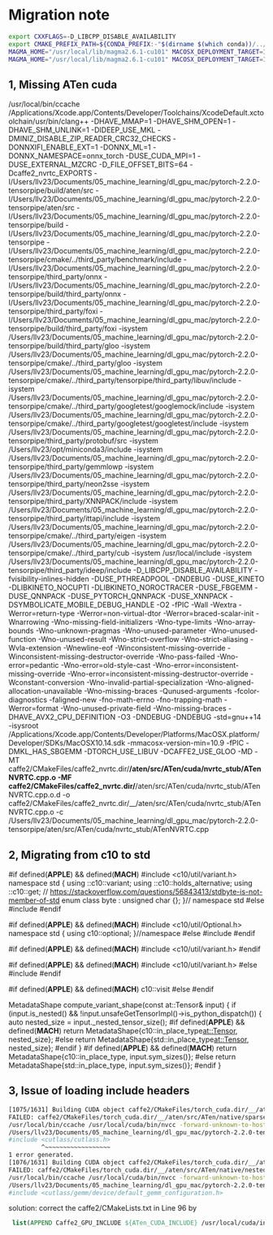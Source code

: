 # Migration note

```bash
export CXXFLAGS=-D_LIBCPP_DISABLE_AVAILABILITY
export CMAKE_PREFIX_PATH=${CONDA_PREFIX:-"$(dirname $(which conda))/../"}
MAGMA_HOME="/usr/local/lib/magma2.6.1-cu101" MACOSX_DEPLOYMENT_TARGET=10.9 CC=clang CXX=clang++ USE_LIBUV=1 USE_DISTRIBUTED=ON USE_MPI=ON USE_TENSORPIPE=ON USE_GLOO=ON USE_CUDA_MPI=ON python setup.py clean # prepare
MAGMA_HOME="/usr/local/lib/magma2.6.1-cu101" MACOSX_DEPLOYMENT_TARGET=10.9 CC=clang CXX=clang++ USE_LIBUV=1 USE_DISTRIBUTED=ON USE_MPI=ON USE_TENSORPIPE=ON USE_GLOO=ON USE_CUDA_MPI=ON python setup.py bdist_wheel
```

## 1, Missing ATen cuda

/usr/local/bin/ccache /Applications/Xcode.app/Contents/Developer/Toolchains/XcodeDefault.xctoolchain/usr/bin/clang++ -DHAVE_MMAP=1 -DHAVE_SHM_OPEN=1 -DHAVE_SHM_UNLINK=1 -DIDEEP_USE_MKL -DMINIZ_DISABLE_ZIP_READER_CRC32_CHECKS -DONNXIFI_ENABLE_EXT=1 -DONNX_ML=1 -DONNX_NAMESPACE=onnx_torch -DUSE_CUDA_MPI=1 -DUSE_EXTERNAL_MZCRC -D_FILE_OFFSET_BITS=64 -Dcaffe2_nvrtc_EXPORTS -I/Users/llv23/Documents/05_machine_learning/dl_gpu_mac/pytorch-2.2.0-tensorpipe/build/aten/src -I/Users/llv23/Documents/05_machine_learning/dl_gpu_mac/pytorch-2.2.0-tensorpipe/aten/src -I/Users/llv23/Documents/05_machine_learning/dl_gpu_mac/pytorch-2.2.0-tensorpipe/build -I/Users/llv23/Documents/05_machine_learning/dl_gpu_mac/pytorch-2.2.0-tensorpipe -I/Users/llv23/Documents/05_machine_learning/dl_gpu_mac/pytorch-2.2.0-tensorpipe/cmake/../third_party/benchmark/include -I/Users/llv23/Documents/05_machine_learning/dl_gpu_mac/pytorch-2.2.0-tensorpipe/third_party/onnx -I/Users/llv23/Documents/05_machine_learning/dl_gpu_mac/pytorch-2.2.0-tensorpipe/build/third_party/onnx -I/Users/llv23/Documents/05_machine_learning/dl_gpu_mac/pytorch-2.2.0-tensorpipe/third_party/foxi -I/Users/llv23/Documents/05_machine_learning/dl_gpu_mac/pytorch-2.2.0-tensorpipe/build/third_party/foxi -isystem /Users/llv23/Documents/05_machine_learning/dl_gpu_mac/pytorch-2.2.0-tensorpipe/build/third_party/gloo -isystem /Users/llv23/Documents/05_machine_learning/dl_gpu_mac/pytorch-2.2.0-tensorpipe/cmake/../third_party/gloo -isystem /Users/llv23/Documents/05_machine_learning/dl_gpu_mac/pytorch-2.2.0-tensorpipe/cmake/../third_party/tensorpipe/third_party/libuv/include -isystem /Users/llv23/Documents/05_machine_learning/dl_gpu_mac/pytorch-2.2.0-tensorpipe/cmake/../third_party/googletest/googlemock/include -isystem /Users/llv23/Documents/05_machine_learning/dl_gpu_mac/pytorch-2.2.0-tensorpipe/cmake/../third_party/googletest/googletest/include -isystem /Users/llv23/Documents/05_machine_learning/dl_gpu_mac/pytorch-2.2.0-tensorpipe/third_party/protobuf/src -isystem /Users/llv23/opt/miniconda3/include -isystem /Users/llv23/Documents/05_machine_learning/dl_gpu_mac/pytorch-2.2.0-tensorpipe/third_party/gemmlowp -isystem /Users/llv23/Documents/05_machine_learning/dl_gpu_mac/pytorch-2.2.0-tensorpipe/third_party/neon2sse -isystem /Users/llv23/Documents/05_machine_learning/dl_gpu_mac/pytorch-2.2.0-tensorpipe/third_party/XNNPACK/include -isystem /Users/llv23/Documents/05_machine_learning/dl_gpu_mac/pytorch-2.2.0-tensorpipe/third_party/ittapi/include -isystem /Users/llv23/Documents/05_machine_learning/dl_gpu_mac/pytorch-2.2.0-tensorpipe/cmake/../third_party/eigen -isystem /Users/llv23/Documents/05_machine_learning/dl_gpu_mac/pytorch-2.2.0-tensorpipe/cmake/../third_party/cub -isystem /usr/local/include -isystem /Users/llv23/Documents/05_machine_learning/dl_gpu_mac/pytorch-2.2.0-tensorpipe/third_party/ideep/include -D_LIBCPP_DISABLE_AVAILABILITY -fvisibility-inlines-hidden -DUSE_PTHREADPOOL -DNDEBUG -DUSE_KINETO -DLIBKINETO_NOCUPTI -DLIBKINETO_NOROCTRACER -DUSE_FBGEMM -DUSE_QNNPACK -DUSE_PYTORCH_QNNPACK -DUSE_XNNPACK -DSYMBOLICATE_MOBILE_DEBUG_HANDLE -O2 -fPIC -Wall -Wextra -Werror=return-type -Werror=non-virtual-dtor -Werror=braced-scalar-init -Wnarrowing -Wno-missing-field-initializers -Wno-type-limits -Wno-array-bounds -Wno-unknown-pragmas -Wno-unused-parameter -Wno-unused-function -Wno-unused-result -Wno-strict-overflow -Wno-strict-aliasing -Wvla-extension -Wnewline-eof -Winconsistent-missing-override -Winconsistent-missing-destructor-override -Wno-pass-failed -Wno-error=pedantic -Wno-error=old-style-cast -Wno-error=inconsistent-missing-override -Wno-error=inconsistent-missing-destructor-override -Wconstant-conversion -Wno-invalid-partial-specialization -Wno-aligned-allocation-unavailable -Wno-missing-braces -Qunused-arguments -fcolor-diagnostics -faligned-new -fno-math-errno -fno-trapping-math -Werror=format -Wno-unused-private-field -Wno-missing-braces -DHAVE_AVX2_CPU_DEFINITION -O3 -DNDEBUG -DNDEBUG -std=gnu++14 -isysroot /Applications/Xcode.app/Contents/Developer/Platforms/MacOSX.platform/Developer/SDKs/MacOSX10.14.sdk -mmacosx-version-min=10.9 -fPIC -DMKL_HAS_SBGEMM -DTORCH_USE_LIBUV -DCAFFE2_USE_GLOO -MD -MT caffe2/CMakeFiles/caffe2_nvrtc.dir/__/aten/src/ATen/cuda/nvrtc_stub/ATenNVRTC.cpp.o -MF caffe2/CMakeFiles/caffe2_nvrtc.dir/__/aten/src/ATen/cuda/nvrtc_stub/ATenNVRTC.cpp.o.d -o caffe2/CMakeFiles/caffe2_nvrtc.dir/__/aten/src/ATen/cuda/nvrtc_stub/ATenNVRTC.cpp.o -c /Users/llv23/Documents/05_machine_learning/dl_gpu_mac/pytorch-2.2.0-tensorpipe/aten/src/ATen/cuda/nvrtc_stub/ATenNVRTC.cpp

## 2, Migrating from c10 to std

#if defined(__APPLE__) && defined(__MACH__)
#include <c10/util/variant.h>
namespace std {
  using ::c10::variant;
  using ::c10::holds_alternative;
  using ::c10::get;
  // https://stackoverflow.com/questions/56843413/stdbyte-is-not-member-of-std
  enum class byte : unsigned char {};
}// namespace std
#else
#include <variant>
#endif


#if defined(__APPLE__) && defined(__MACH__)
#include <c10/util/Optional.h>
namespace std {
  using c10::optional;
}//namespace
#else
#include <optional>
#endif

#if defined(__APPLE__) && defined(__MACH__)
#include <c10/util/variant.h>
#endif

#if defined(__APPLE__) && defined(__MACH__)
#include <c10/util/variant.h>
#else
#include <variant>
#endif

#if defined(__APPLE__) && defined(__MACH__)
c10::visit
#else
#endif 

MetadataShape compute_variant_shape(const at::Tensor& input) {
  if (input.is_nested() && !input.unsafeGetTensorImpl()->is_python_dispatch()) {
    auto nested_size = input._nested_tensor_size();
#if defined(__APPLE__) && defined(__MACH__)
    return MetadataShape{c10::in_place_type<at::Tensor>, nested_size};
#else
    return MetadataShape{std::in_place_type<at::Tensor>, nested_size};
#endif
  }
#if defined(__APPLE__) && defined(__MACH__)
  return MetadataShape{c10::in_place_type<SymIntSmallVec>, input.sym_sizes()};
#else
  return MetadataShape{std::in_place_type<SymIntSmallVec>, input.sym_sizes()};
#endif
}

## 3, Issue of loading include headers

```bash
[1075/1631] Building CUDA object caffe2/CMakeFiles/torch_cuda.dir/__/aten/src/ATen/native/sparse/cuda/SparseSemiStructuredLinear.cu.o
FAILED: caffe2/CMakeFiles/torch_cuda.dir/__/aten/src/ATen/native/sparse/cuda/SparseSemiStructuredLinear.cu.o 
/usr/local/bin/ccache /usr/local/cuda/bin/nvcc -forward-unknown-to-host-compiler -ccbin=/Applications/Xcode.app/Contents/Developer/Toolchains/XcodeDefault.xctoolchain/usr/bin/clang -DAT_PER_OPERATOR_HEADERS -DHAVE_MMAP=1 -DHAVE_SHM_OPEN=1 -DHAVE_SHM_UNLINK=1 -DIDEEP_USE_MKL -DMINIZ_DISABLE_ZIP_READER_CRC32_CHECKS -DONNXIFI_ENABLE_EXT=1 -DONNX_ML=1 -DONNX_NAMESPACE=onnx_torch -DTORCH_CUDA_BUILD_MAIN_LIB -DUSE_C10D_GLOO -DUSE_CUDA -DUSE_DISTRIBUTED -DUSE_EXPERIMENTAL_CUDNN_V8_API -DUSE_EXTERNAL_MZCRC -DUSE_RPC -DUSE_TENSORPIPE -D_FILE_OFFSET_BITS=64 -Dtorch_cuda_EXPORTS -I/Users/llv23/Documents/05_machine_learning/dl_gpu_mac/pytorch-2.2.0-tensorpipe/build/aten/src -I/Users/llv23/Documents/05_machine_learning/dl_gpu_mac/pytorch-2.2.0-tensorpipe/aten/src -I/Users/llv23/Documents/05_machine_learning/dl_gpu_mac/pytorch-2.2.0-tensorpipe/build -I/Users/llv23/Documents/05_machine_learning/dl_gpu_mac/pytorch-2.2.0-tensorpipe -I/Users/llv23/Documents/05_machine_learning/dl_gpu_mac/pytorch-2.2.0-tensorpipe/cmake/../third_party/benchmark/include -I/Users/llv23/Documents/05_machine_learning/dl_gpu_mac/pytorch-2.2.0-tensorpipe/third_party/onnx -I/Users/llv23/Documents/05_machine_learning/dl_gpu_mac/pytorch-2.2.0-tensorpipe/build/third_party/onnx -I/Users/llv23/Documents/05_machine_learning/dl_gpu_mac/pytorch-2.2.0-tensorpipe/third_party/foxi -I/Users/llv23/Documents/05_machine_learning/dl_gpu_mac/pytorch-2.2.0-tensorpipe/build/third_party/foxi -I/Users/llv23/Documents/05_machine_learning/dl_gpu_mac/pytorch-2.2.0-tensorpipe/c10/cuda/../.. -I/Users/llv23/Documents/05_machine_learning/dl_gpu_mac/pytorch-2.2.0-tensorpipe/c10/.. -I/Users/llv23/Documents/05_machine_learning/dl_gpu_mac/pytorch-2.2.0-tensorpipe/third_party/tensorpipe -I/Users/llv23/Documents/05_machine_learning/dl_gpu_mac/pytorch-2.2.0-tensorpipe/cmake/../third_party/cutlass/include  -I/Users/llv23/Documents/05_machine_learning/dl_gpu_mac/pytorch-2.2.0-tensorpipe/build/third_party/tensorpipe -I/Users/llv23/Documents/05_machine_learning/dl_gpu_mac/pytorch-2.2.0-tensorpipe/third_party/tensorpipe/third_party/libnop/include -I/Users/llv23/Documents/05_machine_learning/dl_gpu_mac/pytorch-2.2.0-tensorpipe/torch/csrc/api -I/Users/llv23/Documents/05_machine_learning/dl_gpu_mac/pytorch-2.2.0-tensorpipe/torch/csrc/api/include -isystem /Users/llv23/Documents/05_machine_learning/dl_gpu_mac/pytorch-2.2.0-tensorpipe/build/third_party/gloo -isystem /Users/llv23/Documents/05_machine_learning/dl_gpu_mac/pytorch-2.2.0-tensorpipe/cmake/../third_party/gloo -isystem /Users/llv23/Documents/05_machine_learning/dl_gpu_mac/pytorch-2.2.0-tensorpipe/cmake/../third_party/tensorpipe/third_party/libuv/include -isystem /Users/llv23/Documents/05_machine_learning/dl_gpu_mac/pytorch-2.2.0-tensorpipe/cmake/../third_party/googletest/googlemock/include -isystem /Users/llv23/Documents/05_machine_learning/dl_gpu_mac/pytorch-2.2.0-tensorpipe/cmake/../third_party/googletest/googletest/include -isystem /Users/llv23/Documents/05_machine_learning/dl_gpu_mac/pytorch-2.2.0-tensorpipe/third_party/protobuf/src -isystem /Users/llv23/opt/miniconda3/include -isystem /Users/llv23/Documents/05_machine_learning/dl_gpu_mac/pytorch-2.2.0-tensorpipe/third_party/gemmlowp -isystem /Users/llv23/Documents/05_machine_learning/dl_gpu_mac/pytorch-2.2.0-tensorpipe/third_party/neon2sse -isystem /Users/llv23/Documents/05_machine_learning/dl_gpu_mac/pytorch-2.2.0-tensorpipe/third_party/XNNPACK/include -isystem /Users/llv23/Documents/05_machine_learning/dl_gpu_mac/pytorch-2.2.0-tensorpipe/third_party/ittapi/include -isystem /Users/llv23/Documents/05_machine_learning/dl_gpu_mac/pytorch-2.2.0-tensorpipe/cmake/../third_party/eigen -isystem /usr/local/cuda/include -isystem /Users/llv23/Documents/05_machine_learning/dl_gpu_mac/pytorch-2.2.0-tensorpipe/cmake/../third_party/cub -isystem /usr/local/include -isystem /Users/llv23/Documents/05_machine_learning/dl_gpu_mac/pytorch-2.2.0-tensorpipe/third_party/ideep/include -isystem /Users/llv23/Documents/05_machine_learning/dl_gpu_mac/pytorch-2.2.0-tensorpipe/cmake/../third_party/cudnn_frontend/include -isystem /usr/local/lib/magma2.6.1-cu101/include -isystem /Users/llv23/Documents/05_machine_learning/dl_gpu_mac/pytorch-2.2.0-tensorpipe/cmake/../third_party/cutlass/include -Xfatbin -compress-all -DONNX_NAMESPACE=onnx_torch -gencode arch=compute_61,code=sm_61 -Xcudafe --diag_suppress=cc_clobber_ignored,--diag_suppress=field_without_dll_interface,--diag_suppress=base_class_has_different_dll_interface,--diag_suppress=dll_interface_conflict_none_assumed,--diag_suppress=dll_interface_conflict_dllexport_assumed,--diag_suppress=bad_friend_decl --expt-relaxed-constexpr --expt-extended-lambda  -Wno-deprecated-gpu-targets --expt-extended-lambda -DCUDA_HAS_FP16=1 -D__CUDA_NO_HALF_OPERATORS__ -D__CUDA_NO_HALF_CONVERSIONS__ -D__CUDA_NO_HALF2_OPERATORS__ -D__CUDA_NO_BFLOAT16_CONVERSIONS__ -g -std=c++14 -Xcompiler=-fPIC -DMKL_HAS_SBGEMM -DTORCH_USE_LIBUV -DCAFFE2_USE_GLOO -Xcompiler=-Wall,-Wextra,-Wdeprecated,-Wno-unused-parameter,-Wno-unused-function,-Wno-missing-field-initializers,-Wno-unknown-pragmas,-Wno-type-limits,-Wno-array-bounds,-Wno-unknown-pragmas,-Wno-strict-overflow,-Wno-strict-aliasing -MD -MT caffe2/CMakeFiles/torch_cuda.dir/__/aten/src/ATen/native/sparse/cuda/SparseSemiStructuredLinear.cu.o -MF caffe2/CMakeFiles/torch_cuda.dir/__/aten/src/ATen/native/sparse/cuda/SparseSemiStructuredLinear.cu.o.d -x cu -c /Users/llv23/Documents/05_machine_learning/dl_gpu_mac/pytorch-2.2.0-tensorpipe/aten/src/ATen/native/sparse/cuda/SparseSemiStructuredLinear.cu -o caffe2/CMakeFiles/torch_cuda.dir/__/aten/src/ATen/native/sparse/cuda/SparseSemiStructuredLinear.cu.o
/Users/llv23/Documents/05_machine_learning/dl_gpu_mac/pytorch-2.2.0-tensorpipe/aten/src/ATen/native/sparse/cuda/SparseSemiStructuredLinear.cu:8:10: fatal error: 'cutlass/cutlass.h' file not found
#include <cutlass/cutlass.h>
         ^~~~~~~~~~~~~~~~~~~
1 error generated.
[1076/1631] Building CUDA object caffe2/CMakeFiles/torch_cuda.dir/__/aten/src/ATen/native/nested/cuda/NestedTensorMatmul.cu.o
FAILED: caffe2/CMakeFiles/torch_cuda.dir/__/aten/src/ATen/native/nested/cuda/NestedTensorMatmul.cu.o 
/usr/local/bin/ccache /usr/local/cuda/bin/nvcc -forward-unknown-to-host-compiler -ccbin=/Applications/Xcode.app/Contents/Developer/Toolchains/XcodeDefault.xctoolchain/usr/bin/clang -DAT_PER_OPERATOR_HEADERS -DHAVE_MMAP=1 -DHAVE_SHM_OPEN=1 -DHAVE_SHM_UNLINK=1 -DIDEEP_USE_MKL -DMINIZ_DISABLE_ZIP_READER_CRC32_CHECKS -DONNXIFI_ENABLE_EXT=1 -DONNX_ML=1 -DONNX_NAMESPACE=onnx_torch -DTORCH_CUDA_BUILD_MAIN_LIB -DUSE_C10D_GLOO -DUSE_CUDA -DUSE_DISTRIBUTED -DUSE_EXPERIMENTAL_CUDNN_V8_API -DUSE_EXTERNAL_MZCRC -DUSE_RPC -DUSE_TENSORPIPE -D_FILE_OFFSET_BITS=64 -Dtorch_cuda_EXPORTS -I/Users/llv23/Documents/05_machine_learning/dl_gpu_mac/pytorch-2.2.0-tensorpipe/build/aten/src -I/Users/llv23/Documents/05_machine_learning/dl_gpu_mac/pytorch-2.2.0-tensorpipe/aten/src -I/Users/llv23/Documents/05_machine_learning/dl_gpu_mac/pytorch-2.2.0-tensorpipe/build -I/Users/llv23/Documents/05_machine_learning/dl_gpu_mac/pytorch-2.2.0-tensorpipe -I/Users/llv23/Documents/05_machine_learning/dl_gpu_mac/pytorch-2.2.0-tensorpipe/cmake/../third_party/benchmark/include -I/Users/llv23/Documents/05_machine_learning/dl_gpu_mac/pytorch-2.2.0-tensorpipe/third_party/onnx -I/Users/llv23/Documents/05_machine_learning/dl_gpu_mac/pytorch-2.2.0-tensorpipe/build/third_party/onnx -I/Users/llv23/Documents/05_machine_learning/dl_gpu_mac/pytorch-2.2.0-tensorpipe/third_party/foxi -I/Users/llv23/Documents/05_machine_learning/dl_gpu_mac/pytorch-2.2.0-tensorpipe/build/third_party/foxi -I/Users/llv23/Documents/05_machine_learning/dl_gpu_mac/pytorch-2.2.0-tensorpipe/c10/cuda/../.. -I/Users/llv23/Documents/05_machine_learning/dl_gpu_mac/pytorch-2.2.0-tensorpipe/c10/.. -I/Users/llv23/Documents/05_machine_learning/dl_gpu_mac/pytorch-2.2.0-tensorpipe/third_party/tensorpipe -I/Users/llv23/Documents/05_machine_learning/dl_gpu_mac/pytorch-2.2.0-tensorpipe/build/third_party/tensorpipe -I/Users/llv23/Documents/05_machine_learning/dl_gpu_mac/pytorch-2.2.0-tensorpipe/third_party/tensorpipe/third_party/libnop/include -I/Users/llv23/Documents/05_machine_learning/dl_gpu_mac/pytorch-2.2.0-tensorpipe/torch/csrc/api -I/Users/llv23/Documents/05_machine_learning/dl_gpu_mac/pytorch-2.2.0-tensorpipe/torch/csrc/api/include -isystem /Users/llv23/Documents/05_machine_learning/dl_gpu_mac/pytorch-2.2.0-tensorpipe/build/third_party/gloo -isystem /Users/llv23/Documents/05_machine_learning/dl_gpu_mac/pytorch-2.2.0-tensorpipe/cmake/../third_party/gloo -isystem /Users/llv23/Documents/05_machine_learning/dl_gpu_mac/pytorch-2.2.0-tensorpipe/cmake/../third_party/tensorpipe/third_party/libuv/include -isystem /Users/llv23/Documents/05_machine_learning/dl_gpu_mac/pytorch-2.2.0-tensorpipe/cmake/../third_party/googletest/googlemock/include -isystem /Users/llv23/Documents/05_machine_learning/dl_gpu_mac/pytorch-2.2.0-tensorpipe/cmake/../third_party/googletest/googletest/include -isystem /Users/llv23/Documents/05_machine_learning/dl_gpu_mac/pytorch-2.2.0-tensorpipe/third_party/protobuf/src -isystem /Users/llv23/opt/miniconda3/include -isystem /Users/llv23/Documents/05_machine_learning/dl_gpu_mac/pytorch-2.2.0-tensorpipe/third_party/gemmlowp -isystem /Users/llv23/Documents/05_machine_learning/dl_gpu_mac/pytorch-2.2.0-tensorpipe/third_party/neon2sse -isystem /Users/llv23/Documents/05_machine_learning/dl_gpu_mac/pytorch-2.2.0-tensorpipe/third_party/XNNPACK/include -isystem /Users/llv23/Documents/05_machine_learning/dl_gpu_mac/pytorch-2.2.0-tensorpipe/third_party/ittapi/include -isystem /Users/llv23/Documents/05_machine_learning/dl_gpu_mac/pytorch-2.2.0-tensorpipe/cmake/../third_party/eigen -isystem /usr/local/cuda/include -isystem /Users/llv23/Documents/05_machine_learning/dl_gpu_mac/pytorch-2.2.0-tensorpipe/cmake/../third_party/cub -isystem /usr/local/include -isystem /Users/llv23/Documents/05_machine_learning/dl_gpu_mac/pytorch-2.2.0-tensorpipe/third_party/ideep/include -isystem /Users/llv23/Documents/05_machine_learning/dl_gpu_mac/pytorch-2.2.0-tensorpipe/cmake/../third_party/cudnn_frontend/include -isystem /usr/local/lib/magma2.6.1-cu101/include -Xfatbin -compress-all -DONNX_NAMESPACE=onnx_torch -gencode arch=compute_61,code=sm_61 -Xcudafe --diag_suppress=cc_clobber_ignored,--diag_suppress=field_without_dll_interface,--diag_suppress=base_class_has_different_dll_interface,--diag_suppress=dll_interface_conflict_none_assumed,--diag_suppress=dll_interface_conflict_dllexport_assumed,--diag_suppress=bad_friend_decl --expt-relaxed-constexpr --expt-extended-lambda  -Wno-deprecated-gpu-targets --expt-extended-lambda -DCUDA_HAS_FP16=1 -D__CUDA_NO_HALF_OPERATORS__ -D__CUDA_NO_HALF_CONVERSIONS__ -D__CUDA_NO_HALF2_OPERATORS__ -D__CUDA_NO_BFLOAT16_CONVERSIONS__ -g -std=c++14 -Xcompiler=-fPIC -DMKL_HAS_SBGEMM -DTORCH_USE_LIBUV -DCAFFE2_USE_GLOO -Xcompiler=-Wall,-Wextra,-Wdeprecated,-Wno-unused-parameter,-Wno-unused-function,-Wno-missing-field-initializers,-Wno-unknown-pragmas,-Wno-type-limits,-Wno-array-bounds,-Wno-unknown-pragmas,-Wno-strict-overflow,-Wno-strict-aliasing -MD -MT caffe2/CMakeFiles/torch_cuda.dir/__/aten/src/ATen/native/nested/cuda/NestedTensorMatmul.cu.o -MF caffe2/CMakeFiles/torch_cuda.dir/__/aten/src/ATen/native/nested/cuda/NestedTensorMatmul.cu.o.d -x cu -c /Users/llv23/Documents/05_machine_learning/dl_gpu_mac/pytorch-2.2.0-tensorpipe/aten/src/ATen/native/nested/cuda/NestedTensorMatmul.cu -o caffe2/CMakeFiles/torch_cuda.dir/__/aten/src/ATen/native/nested/cuda/NestedTensorMatmul.cu.o
/Users/llv23/Documents/05_machine_learning/dl_gpu_mac/pytorch-2.2.0-tensorpipe/aten/src/ATen/native/nested/cuda/NestedTensorMatmul.cu:22:10: fatal error: 'cutlass/gemm/device/default_gemm_configuration.h' file not found
#include <cutlass/gemm/device/default_gemm_configuration.h>
```

solution: correct the caffe2/CMakeLists.txt in Line 96 by 

```cmake
 list(APPEND Caffe2_GPU_INCLUDE ${ATen_CUDA_INCLUDE} /usr/local/cuda/include ${PROJECT_SOURCE_DIR}/third_party/cutlass/include)
```

